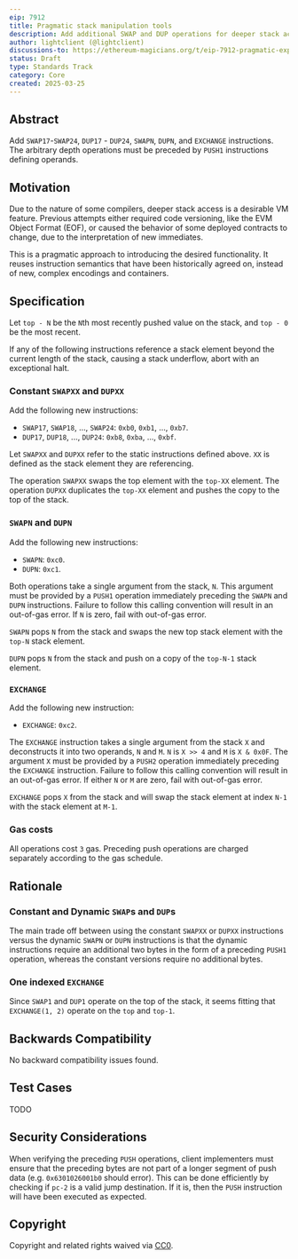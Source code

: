 ```yaml
---
eip: 7912
title: Pragmatic stack manipulation tools
description: Add additional SWAP and DUP operations for deeper stack access
author: lightclient (@lightclient)
discussions-to: https://ethereum-magicians.org/t/eip-7912-pragmatic-expansion-of-stack-manipulation-tools/23826
status: Draft
type: Standards Track
category: Core
created: 2025-03-25
---
```


## Abstract

Add `SWAP17`-`SWAP24`, `DUP17` - `DUP24`, `SWAPN`, `DUPN`, and `EXCHANGE`
instructions. The arbitrary depth operations must be preceded by `PUSH1`
instructions defining operands.

## Motivation

Due to the nature of some compilers, deeper stack access is a desirable VM
feature. Previous attempts either required code versioning, like the EVM Object
Format (EOF), or caused the behavior of some deployed contracts to change, due
to the interpretation of new immediates.

This is a pragmatic approach to introducing the desired functionality. It reuses
instruction semantics that have been historically agreed on, instead of new,
complex encodings and containers.

## Specification

Let `top - N` be the `N`th most recently pushed value on the stack, and `top -
0` be the most recent.

If any of the following instructions reference a stack element beyond the
current length of the stack, causing a stack underflow, abort with an
exceptional halt.

### Constant `SWAPXX` and `DUPXX`

Add the following new instructions:

- `SWAP17`, `SWAP18`, ..., `SWAP24`: `0xb0`, `0xb1`, ..., `0xb7`.
- `DUP17`, `DUP18`, ..., `DUP24`: `0xb8`, `0xba`, ..., `0xbf`.

Let `SWAPXX` and `DUPXX` refer to the static instructions defined above. `XX` is
defined as the stack element they are referencing.

The operation `SWAPXX` swaps the top element with the `top-XX` element. The
operation `DUPXX` duplicates the `top-XX` element and pushes the copy to the top
of the stack.

### `SWAPN` and `DUPN`

Add the following new instructions:

- `SWAPN`: `0xc0`.
- `DUPN`: `0xc1`.

Both operations take a single argument from the stack, `N`. This argument must
be provided by a `PUSH1` operation immediately preceding the `SWAPN` and `DUPN`
instructions. Failure to follow this calling convention will result in an
out-of-gas error. If `N` is zero, fail with out-of-gas error.

`SWAPN` pops `N` from the stack and swaps the new top stack element with the
`top-N` stack element.

`DUPN` pops `N` from the stack and push on a copy of the `top-N-1` stack element.

### `EXCHANGE`

Add the following new instruction:

- `EXCHANGE`: `0xc2`.

The `EXCHANGE` instruction takes a single argument from the stack `X` and
deconstructs it into two operands, `N` and `M`. `N` is `X >> 4` and `M` is `X &
0x0F`. The argument `X` must be provided by a `PUSH2` operation immediately
preceding the `EXCHANGE` instruction. Failure to follow this calling convention
will result in an out-of-gas error. If either `N` or `M` are zero, fail with
out-of-gas error.

`EXCHANGE` pops `X` from the stack and will swap the stack element at index
`N-1` with the stack element at `M-1`.

### Gas costs

All operations cost `3` gas. Preceding push operations are charged separately
according to the gas schedule.

## Rationale

### Constant and Dynamic `SWAP`s and `DUP`s

The main trade off between using the constant `SWAPXX` or `DUPXX` instructions
versus the dynamic `SWAPN` or `DUPN` instructions is that the dynamic
instructions require an additional two bytes in the form of a preceding `PUSH1`
operation, whereas the constant versions require no additional bytes.

### One indexed `EXCHANGE`

Since `SWAP1` and `DUP1` operate on the top of the stack, it seems fitting that
`EXCHANGE(1, 2)` operate on the `top` and `top-1`.

## Backwards Compatibility

No backward compatibility issues found.

## Test Cases

TODO

## Security Considerations

When verifying the preceding `PUSH` operations, client implementers must ensure
that the preceding bytes are not part of a longer segment of push data (e.g.
`0x6301026001b0` should error). This can be done efficiently by checking if
`pc-2` is a valid jump destination. If it is, then the `PUSH` instruction will
have been executed as expected.

## Copyright

Copyright and related rights waived via [CC0](../LICENSE.md).
